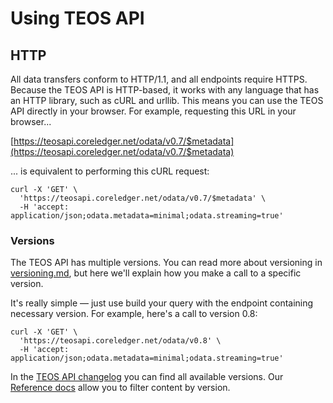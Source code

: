 # Using TEOS API

## HTTP

All data transfers conform to HTTP/1.1, and all endpoints require HTTPS. Because the TEOS API is HTTP-based, it works with any language that has an HTTP library, such as cURL and urllib. This means you can use the TEOS API directly in your browser. For example, requesting this URL in your browser...

[https://teosapi.coreledger.net/odata/v0.7/$metadata](https://teosapi.coreledger.net/odata/v0.7/$metadata)

... is equivalent to performing this cURL request:

```
curl -X 'GET' \
  'https://teosapi.coreledger.net/odata/v0.7/$metadata' \
  -H 'accept: application/json;odata.metadata=minimal;odata.streaming=true'
```

### Versions <a href="#versions" id="versions"></a>

The TEOS API has multiple versions. You can read more about versioning in [versioning.md](../using-the-teos-api/versioning.md "mention"), but here we'll explain how you make a call to a specific version.

It's really simple — just use build your query with the endpoint containing necessary version. For example, here's a call to version 0.8:

```
curl -X 'GET' \
  'https://teosapi.coreledger.net/odata/v0.8' \
  -H 'accept: application/json;odata.metadata=minimal;odata.streaming=true'
```

In the [TEOS API changelog](../changelog/) you can find all available versions. Our [Reference docs](../reference/) allow you to filter content by version.
